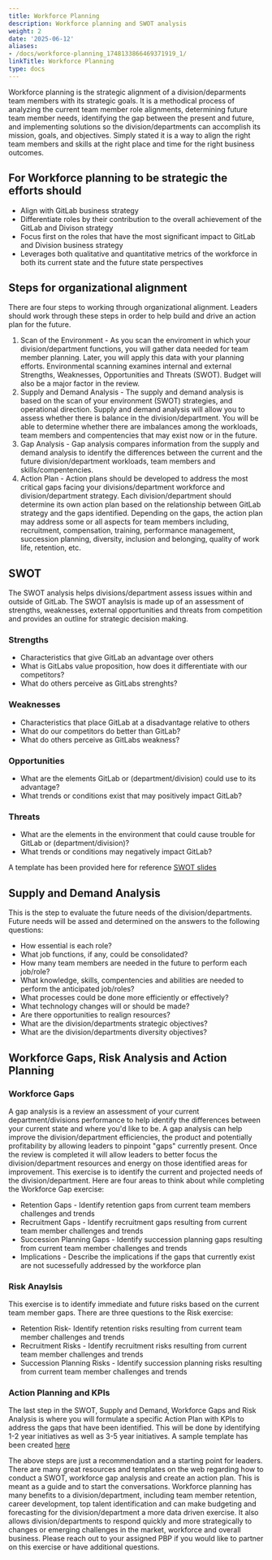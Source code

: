 ```yaml
---
title: Workforce Planning
description: Workforce planning and SWOT analysis
weight: 2
date: '2025-06-12'
aliases:
- /docs/workforce-planning_1748133866469371919_1/
linkTitle: Workforce Planning
type: docs
---
```


Workforce planning is the strategic alignment of a division/deparments team members with its strategic goals.  It is a methodical process of analyzing the current team member role alignments, determining future team member needs, identifying the gap between the present and future, and implementing solutions so the division/departments can accomplish its mission, goals, and objectives. Simply stated it is a way to align the right team members and skills at the right place and time for the right business outcomes.

## For Workforce planning to be strategic the efforts should

- Align with GitLab business strategy
- Differentiate roles by their contribution to the overall achievement of the GitLab and Divison strategy
- Focus first on the roles that have the most significant impact to GitLab and Division business strategy
- Leverages both qualitative and quantitative metrics of the workforce in both its current state and the future state perspectives

## Steps for organizational alignment

There are four steps to working through organizational alignment.  Leaders should work through these steps in order to help build and drive an action plan for the future.

1. Scan of the Environment - As you scan the enviroment in which your division/department functions, you will gather data needed for team member planning.  Later, you will apply this data with your planning efforts.  Environmental scanning examines internal and external Strengths, Weaknesses, Opportunities and Threats (SWOT).  Budget will also be a major factor in the review.
1. Supply and Demand Analysis - The supply and demand analysis is based on the scan of your environment (SWOT) strategies, and operational direction.  Supply and demand analysis will allow you to assess whether there is balance in the division/department.  You will be able to determine whether there are imbalances among the workloads, team members and compentencies that may exist now or in the future.
1. Gap Analysis - Gap analysis compares information from the supply and demand analysis to identify the differences between the current and the future division/department workloads, team members and skills/compentencies.
1. Action Plan - Action plans should be developed to address the most critical gaps facing your divisions/department workforce and division/department strategy.  Each division/department should determine its own action plan based on the relationship between GitLab strategy and the gaps identified.  Depending on the gaps, the action plan may address some or all aspects for team members including, recruitment, compensation, training, performance management, succession planning, diversity, inclusion and belonging, quality of work life, retention, etc.

## SWOT

The SWOT analysis helps divisions/department assess issues within and outside of GitLab.  The SWOT anaylsis is made up of an assessment of strengths, weaknesses, external opportunities and threats from competition and provides an outline for strategic decision making.

### Strengths

- Characteristics that give GitLab an advantage over others
- What is GitLabs value proposition, how does it differentiate with our competitors?
- What do others perceive as GitLabs strenghts?

### Weaknesses

- Characteristics that place GitLab at a disadvantage relative to others
- What do our competitors do better than GitLab?
- What do others perceive as GitLabs weakness?

### Opportunities

- What are the elements GitLab or (department/division) could use to its advantage?
- What trends or conditions exist that may positively impact GitLab?

### Threats

- What are the elements in the environment that could cause trouble for GitLab or (department/division)?
- What trends or conditions may negatively impact GitLab?

A template has been provided here for reference [SWOT slides](https://docs.google.com/presentation/d/1C-TJZ73pQaPiNzvJmn29iG8Rz0pSkWxVNZ-J_7HkPVg/edit#slide=id.g7cfc573816_1_22)

## Supply and Demand Analysis

This is the step to evaluate the future needs of the division/departments.  Future needs will be assed and determined on the answers to the following questions:

- How essential is each role?
- What job functions, if any, could be consolidated?
- How many team members are needed in the future to perform each job/role?
- What knowledge, skills, compentencies and abilities are needed to perform the anticipated job/roles?
- What processes could be done more efficiently or effectively?
- What technology changes will or should be made?
- Are there opportunities to realign resources?
- What are the division/departments strategic objectives?
- What are the division/departments diversity objectives?

## Workforce Gaps, Risk Analysis and Action Planning

### Workforce Gaps

A gap analysis is a review an assessment of your current department/divisions performance to help identify the differences between your current state and where you'd like to be.  A gap analysis can help improve the division/department efficiencies, the product and potentially profitability by allowing leaders to pinpoint "gaps" currently present.  Once the review is completed it will allow leaders to better focus the division/department resources and energy on those identified areas for improvement.  This exercise is to identify the current and projected needs of the division/department.  Here are four areas to think about while completing the Workforce Gap exercise:

- Retention Gaps - Identify retention gaps from current team members challenges and trends
- Recruitment Gaps - Identify recruitment gaps resulting from current team member challenges and trends
- Succession Planning Gaps - Identify succession planning gaps resulting from current team member challenges and trends
- Implications - Describe the implications if the gaps that currently exist are not sucessefully addressed by the workforce plan

### Risk Anaylsis

This exercise is to identify immediate and future risks based on the current team member gaps.  There are three questions to the Risk exercise:

- Retention Risk- Identify retention risks resulting from current team member challenges and trends
- Recruitment Risks - Identify recruitment risks resulting from current team member challenges and trends
- Succession Planning Risks - Identify succession planning risks resulting from current team member challenges and trends

### Action Planning and KPIs

The last step in the SWOT, Supply and Demand, Workforce Gaps and Risk Analysis is where you will formulate a specific Action Plan with KPIs to address the gaps that have been identified.  This will be done by identifying 1-2 year initiatives as well as 3-5 year initiatives.  A sample template has been created [here](https://docs.google.com/presentation/d/1qg5UJXscGeGpj_iaSCRSaRvDKzIso7A-gSb_No9Ashs/edit#slide=id.g7cfc573816_6_61)

The above steps are just a recommendation and a starting point for leaders.  There are many great resources and templates on the web regarding how to conduct a SWOT, workforce gap analysis and create an action plan.  This is meant as a guide and to start the conversations.  Workforce planning has many benefits to a division/department, including team member retention, career development, top talent identification and can make budgeting and forecasting for the division/department a more data driven exercise.  It also allows division/departments to respond quickly and more strategically to changes or emerging challenges in the market, workforce and overall business.  Please reach out to your assigned PBP if you would like to partner on this exercise or have additional questions.
